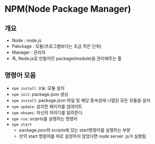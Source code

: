 # NPM(Node Package Manager)

## 개요 
- Node : node.js
- Pakckage : 모듈(프로그램보다는 조금 작은 단위)
- Manager : 관리자
- 즉, Node.js로 만들어진  package(module)을 관리해주는 툴

## 명령어 모음
- `npm install 모듈`: 모듈 설치
- `npm init`: package.json 생성
- `npm install`: package.json 파일 및 해당 종속성에 나열된 모든 모듈을 설치
- `npm update`: 설치한 패키지를 업데이트
- `npm whoami`: 자신의 아이디를 알려준다.
- `npm run`: sciprts를 실행하는 명령어
- `npm start` 
  - package.json의 scripts에 있는 start명령어를 실행하는 부분
  - 만약 start 명령어를 따로 설정하지 않았다면 node server .js가 실행됨